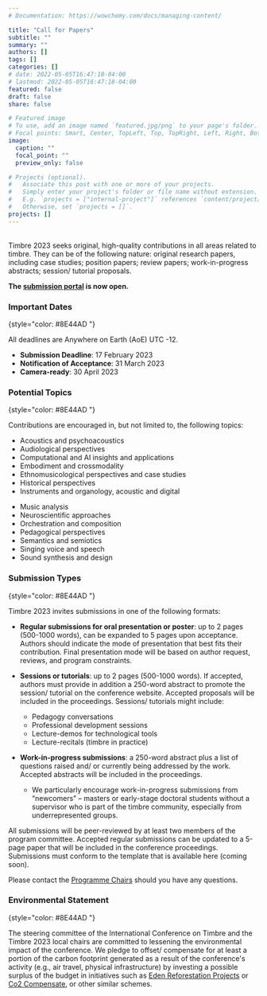```yaml
---
# Documentation: https://wowchemy.com/docs/managing-content/

title: "Call for Papers"
subtitle: ""
summary: ""
authors: []
tags: []
categories: []
# date: 2022-05-05T16:47:18-04:00
# lastmod: 2022-05-05T16:47:18-04:00
featured: false
draft: false
share: false

# Featured image
# To use, add an image named `featured.jpg/png` to your page's folder.
# Focal points: Smart, Center, TopLeft, Top, TopRight, Left, Right, BottomLeft, Bottom, BottomRight.
image:
  caption: ""
  focal_point: ""
  preview_only: false

# Projects (optional).
#   Associate this post with one or more of your projects.
#   Simply enter your project's folder or file name without extension.
#   E.g. `projects = ["internal-project"]` references `content/project/deep-learning/index.md`.
#   Otherwise, set `projects = []`.
projects: []
---
```


<br>Timbre 2023 seeks original, high-quality contributions in all areas related to timbre. They can be of the following nature: original research papers, including case studies; position papers; review papers; work-in-progress abstracts; session/ tutorial proposals.

**The [submission portal](https://easychair.org/my/conference?conf=timbre2023) is now open.**

### Important Dates
{style="color: #8E44AD "}

All deadlines are Anywhere on Earth (AoE) UTC -12.
- **Submission Deadline**: 17 February 2023 </br>
- **Notification of Acceptance**: 31 March 2023 </br>
- **Camera-ready**: 30 April 2023

### Potential Topics
{style="color: #8E44AD "}

Contributions are encouraged in, but not limited to, the following topics:

<div class="row">
  <div class="col-lg-7">

- Acoustics and psychoacoustics
- Audiological perspectives
- Computational and AI insights and applications
- Embodiment and crossmodality
- Ethnomusicological perspectives and case studies
- Historical perspectives 
- Instruments and organology, acoustic and digital
</div>
  <div class="col-lg-5">

- Music analysis
- Neuroscientific approaches
- Orchestration and composition
- Pedagogical perspectives
- Semantics and semiotics
- Singing voice and speech
- Sound synthesis and design
</div>
</div>

### Submission Types
{style="color: #8E44AD "}

Timbre 2023 invites submissions in one of the following formats:

- **Regular submissions for oral presentation or poster**: up to 2 pages (500-1000 words), can be expanded to 5 pages upon acceptance. Authors should indicate the mode of presentation that best fits their contribution. Final presentation mode will be based on author request, reviews, and program constraints.

- **Sessions or tutorials**: up to 2 pages (500-1000 words). If accepted, authors must provide in addition a 250-word abstract to promote the session/ tutorial on the conference website. Accepted proposals will be included in the proceedings. Sessions/ tutorials might include:
    - Pedagogy conversations
    - Professional development sessions
    - Lecture-demos for technological tools
    - Lecture-recitals (timbre in practice)
- **Work-in-progress submissions**: a 250-word abstract plus a list of questions raised and/ or currently being addressed by the work. Accepted abstracts will be included in the proceedings. 
    - We particularly encourage work-in-progress submissions from “newcomers” – masters or early-stage doctoral students without a supervisor who is part of the timbre community, especially from underrepresented groups.

All submissions will be peer-reviewed by at least two members of the program committee. Accepted regular submissions can be updated to a 5-page paper that will be included in the conference proceedings. Submissions must conform to the template that is available here (coming soon).
 
Please contact the <a href="mailto:marcelo.fcaetano@gmail.com,zwallmar@uoregon.edu">Programme Chairs</a> should you have any questions.

### Environmental Statement
{style="color: #8E44AD "}

The steering committee of the International Conference on Timbre and the Timbre 2023 local chairs are committed to lessening the environmental impact of the conference. We pledge to offset/ compensate for at least a portion of the carbon footprint generated as a result of the conference's activity (e.g., air travel, physical infrastructure) by investing a possible surplus of the budget in initiatives such as [Eden Reforestation Projects](https://www.edenprojects.org/) or [Co2 Compensate](https://www.co2compensate.org/home), or other similar schemes.
